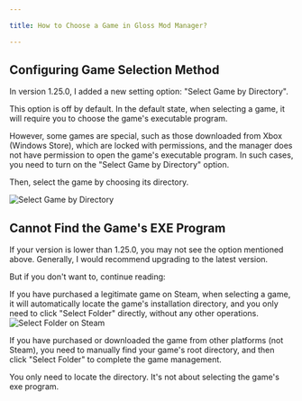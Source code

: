 ```yaml
---

title: How to Choose a Game in Gloss Mod Manager?

---
```


## Configuring Game Selection Method

In version 1.25.0, I added a new setting option: "Select Game by Directory".

This option is off by default. In the default state, when selecting a game, it will require you to choose the game's executable program.

However, some games are special, such as those downloaded from Xbox (Windows Store), which are locked with permissions, and the manager does not have permission to open the game's executable program. In such cases, you need to turn on the "Select Game by Directory" option.

Then, select the game by choosing its directory.

![Select Game by Directory](https://mod.3dmgame.com/static/upload/mod/202401/MOD65b349c76fee0.png@webp)

## Cannot Find the Game's EXE Program

If your version is lower than 1.25.0, you may not see the option mentioned above. Generally, I would recommend upgrading to the latest version.

But if you don't want to, continue reading:

If you have purchased a legitimate game on Steam, when selecting a game, it will automatically locate the game's installation directory, and you only need to click "Select Folder" directly, without any other operations.
![Select Folder on Steam](https://mod.3dmgame.com/static/upload/mod/202311/MOD655da812ba0e3.png)

If you have purchased or downloaded the game from other platforms (not Steam), you need to manually find your game's root directory, and then click "Select Folder" to complete the game management.

You only need to locate the directory. It's not about selecting the game's exe program.